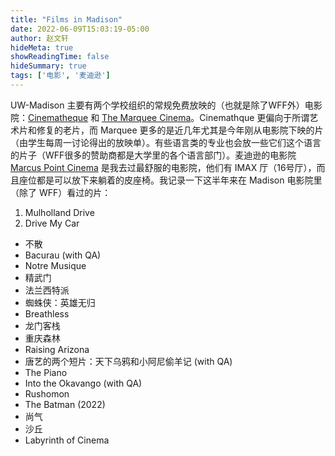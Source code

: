 ```yaml
---
title: "Films in Madison"
date: 2022-06-09T15:03:19-05:00
author: 赵文轩
hideMeta: true
showReadingTime: false
hideSummary: true
tags: ['电影', '麦迪逊']
---
```


UW-Madison 主要有两个学校组织的常规免费放映的（也就是除了WFF外）电影院：[Cinematheque](https://cinema.wisc.edu/) 和 [The Marquee Cinema](https://union.wisc.edu/visit/union-south/the-marquee/)。Cinemathque 更偏向于所谓艺术片和修复的老片，而 Marquee 更多的是近几年尤其是今年刚从电影院下映的片（由学生每周一讨论得出的放映单）。有些语言类的专业也会放一些它们这个语言的片子（WFF很多的赞助商都是大学里的各个语言部门）。麦迪逊的电影院 [Marcus Point Cinema](https://www.marcustheatres.com/theatre-locations/point-cinema-madison) 是我去过最舒服的电影院，他们有 IMAX 厅（16号厅），而且座位都是可以放下来躺着的皮座椅。我记录一下这半年来在 Madison 电影院里（除了 WFF）看过的片：
1. Mulholland Drive 
2. Drive My Car
- 不散
- Bacurau (with QA)
- Notre Musique
- 精武门
- 法兰西特派
- 蜘蛛侠：英雄无归
- Breathless
- 龙门客栈
- 重庆森林
- Raising Arizona 
- 唐艺的两个短片：天下乌鸦和小阿尼偷羊记 (with QA)
- The Piano
- Into the Okavango (with QA)
- Rushomon
- The Batman (2022)
- 尚气
- 沙丘
- Labyrinth of Cinema